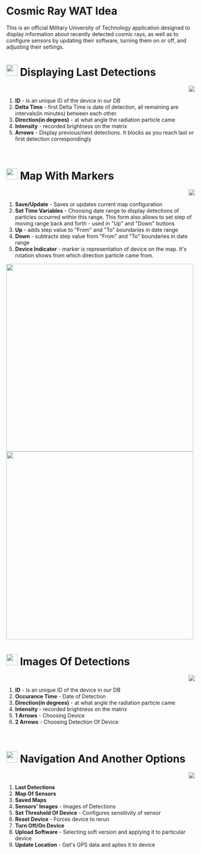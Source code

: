 # Cosmic Ray WAT Idea
This is an official Military University of Technology application designed to display information about recently detected cosmic rays, as well as to configure sensors by updating their software, turning them on or off, and adjusting their settings.

# <img src="https://icons.veryicon.com/png/o/education-technology/technology-big-data-visualization/network-detection.png" width="30" height="30"> Displaying Last Detections

<img align="right" src="https://github.com/user-attachments/assets/82f9eab8-4cfe-4a93-8a24-7345f3b18b6e">
</br>

1. **ID** - Is an unique ID of the device in our DB
2. **Delta Time** - first Delta Time is date of detection, all remaining are intervals(in minutes) between each other.
3. **Direction(in degrees)** - at what angle the radiation particle came
4. **Intensity** - recorded brightness on the matrix
5. **Arrows** - Display previous/next detections. It blocks as you reach last or first detection correspondingly
<br clear="right"/>

# <img src="https://cdn-icons-png.freepik.com/512/7555/7555805.png" width="30" height="30"> Map With Markers
<img align="right" src="https://github.com/user-attachments/assets/ca0e6268-8bcc-4288-89ef-1f8d5263a3da">
</br>

1. **Save/Update** - Saves or updates current map configuration
2. **Set Time Variables** - Choosing date range to display detections of particles occurred within this range. This form also allows to set step of moving range back and forth - used in "Up" and "Down" buttons
3. **Up** - adds step value to "From" and "To" boundaries in date range
4. **Down** - subtracts step value from "From" and "To" boundaries in date range
5. **Device Indicator** - marker is representation of device on the map. It's rotation shows from which direction particle came from.


<img src="https://github.com/user-attachments/assets/45a8aa73-f5d1-469e-88ec-0e62662cadc2" height="500">
<img src="https://github.com/user-attachments/assets/f6dbb504-a64a-4b6f-92fb-4aafc69b6770" height="500">

<br clear="right"/>

# <img src="https://cdn-icons-png.freepik.com/256/8479/8479052.png?semt=ais_hybrid" width="30" height="30"> Images Of Detections
<img align="right" src="https://github.com/user-attachments/assets/05c3312a-3814-4717-bf7a-8724b05e3b25">
</br>

1. **ID** - Is an unique ID of the device in our DB
2. **Occurance Time** - Date of Detection
3. **Direction(in degrees)** - at what angle the radiation particle came
4. **Intensity** - recorded brightness on the matrix
5. **1 Arrows** - Choosing Device
6. **2 Arrows** - Choosing Detection Of Device

<br clear="right"/>

# <img src="https://png.pngtree.com/png-vector/20230822/ourmid/pngtree-app-drawer-icon-vector-template-design-download-png-image_6852897.png" width="30" height="30"> Navigation And Another Options
<img align="right" src="https://github.com/user-attachments/assets/1c02d9b8-68d6-4f10-9b3e-202d873eef4a">
</br>

1. **Last Detections**
2. **Map Of Sensors**
3. **Saved Maps**
4. **Sensors' Images** - Images of Detections
5. **Set Threshold Of Device** - Configures sensitivity of sensor
6. **Reset Device** - Forces device to rerun
7. **Turn Off/On Device**
8. **Upload Software** - Selecting soft version and applying it to particular device
9. **Update Location** - Get's GPS data and aplies it to device

<br clear="right"/>
